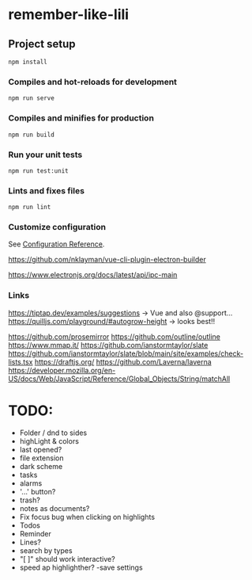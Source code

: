 # remember-like-lili

## Project setup
```
npm install
```

### Compiles and hot-reloads for development
```
npm run serve
```

### Compiles and minifies for production
```
npm run build
```

### Run your unit tests
```
npm run test:unit
```

### Lints and fixes files
```
npm run lint
```

### Customize configuration
See [Configuration Reference](https://cli.vuejs.org/config/).

https://github.com/nklayman/vue-cli-plugin-electron-builder

https://www.electronjs.org/docs/latest/api/ipc-main


### Links
https://tiptap.dev/examples/suggestions -> Vue and also @support...
https://quilljs.com/playground/#autogrow-height -> looks best!!

https://github.com/prosemirror
https://github.com/outline/outline
https://www.mmap.it/
https://github.com/ianstormtaylor/slate
https://github.com/ianstormtaylor/slate/blob/main/site/examples/check-lists.tsx
https://draftjs.org/
https://github.com/Laverna/laverna
https://developer.mozilla.org/en-US/docs/Web/JavaScript/Reference/Global_Objects/String/matchAll

# TODO:

- Folder / dnd to sides
- highLight & colors
- last opened?
- file extension
- dark scheme
- tasks
- alarms
- '...' button?
- trash?
- notes as documents?
- Fix focus bug when clicking on highlights
- Todos
- Reminder
- Lines?
- search by types
- "[ ]" should work interactive?
- speed ap highlighther?
-save settings